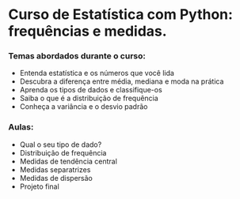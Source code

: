 # Curso de Estatística com Python: frequências e medidas.

### Temas abordados durante o curso:

- Entenda estatística e os números que você lida
- Descubra a diferença entre média, mediana e moda na prática
- Aprenda os tipos de dados e classifique-os
- Saiba o que é a distribuição de frequência
- Conheça a variância e o desvio padrão

### Aulas:

- Qual o seu tipo de dado?
- Distribuição de frequência
- Medidas de tendência central
- Medidas separatrizes
- Medidas de dispersão
- Projeto final
